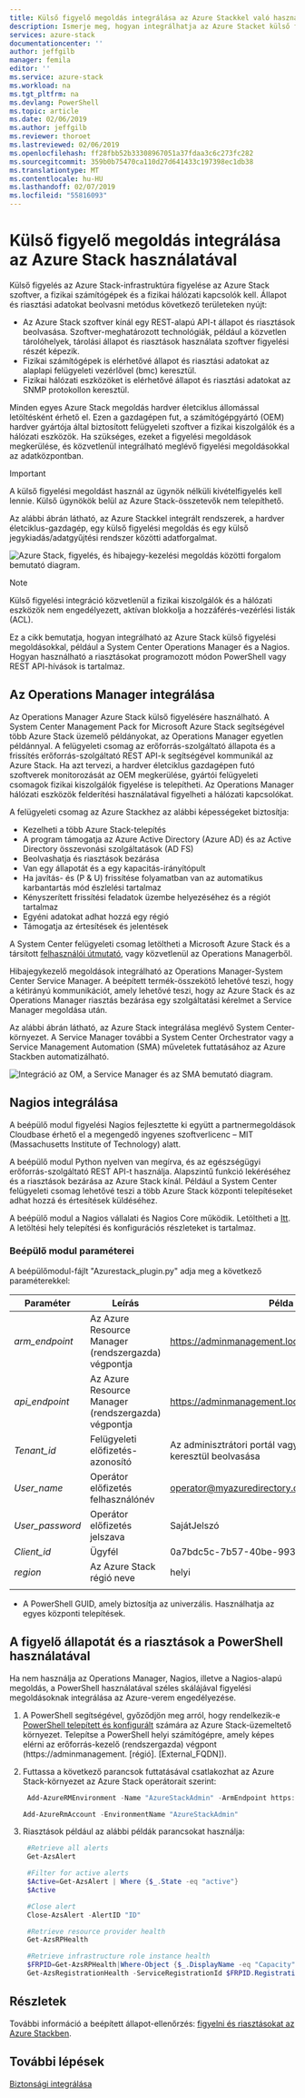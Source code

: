 ```yaml
---
title: Külső figyelő megoldás integrálása az Azure Stackkel való használathoz |} A Microsoft Docs
description: Ismerje meg, hogyan integrálhatja az Azure Stacket külső figyelési megoldással az adatközpontban.
services: azure-stack
documentationcenter: ''
author: jeffgilb
manager: femila
editor: ''
ms.service: azure-stack
ms.workload: na
ms.tgt_pltfrm: na
ms.devlang: PowerShell
ms.topic: article
ms.date: 02/06/2019
ms.author: jeffgilb
ms.reviewer: thoroet
ms.lastreviewed: 02/06/2019
ms.openlocfilehash: ff28fbb52b33308967051a37fdaa3c6c273fc282
ms.sourcegitcommit: 359b0b75470ca110d27d641433c197398ec1db38
ms.translationtype: MT
ms.contentlocale: hu-HU
ms.lasthandoff: 02/07/2019
ms.locfileid: "55816093"
---
```

# <a name="integrate-external-monitoring-solution-with-azure-stack"></a>Külső figyelő megoldás integrálása az Azure Stack használatával

Külső figyelés az Azure Stack-infrastruktúra figyelése az Azure Stack szoftver, a fizikai számítógépek és a fizikai hálózati kapcsolók kell. Állapot és riasztási adatokat beolvasni metódus következő területeken nyújt:

- Az Azure Stack szoftver kínál egy REST-alapú API-t állapot és riasztások beolvasása. Szoftver-meghatározott technológiák, például a közvetlen tárolóhelyek, tárolási állapot és riasztások használata szoftver figyelési részét képezik.
- Fizikai számítógépek is elérhetővé állapot és riasztási adatokat az alaplapi felügyeleti vezérlővel (bmc) keresztül.
- Fizikai hálózati eszközöket is elérhetővé állapot és riasztási adatokat az SNMP protokollon keresztül.

Minden egyes Azure Stack megoldás hardver életciklus állomással letöltésként érhető el. Ezen a gazdagépen fut, a számítógépgyártó (OEM) hardver gyártója által biztosított felügyeleti szoftver a fizikai kiszolgálók és a hálózati eszközök. Ha szükséges, ezeket a figyelési megoldások megkerülése, és közvetlenül integrálható meglévő figyelési megoldásokkal az adatközpontban.

> [!IMPORTANT]
> A külső figyelési megoldást használ az ügynök nélküli kivételfigyelés kell lennie. Külső ügynökök belül az Azure Stack-összetevők nem telepíthető.

Az alábbi ábrán látható, az Azure Stackkel integrált rendszerek, a hardver életciklus-gazdagép, egy külső figyelési megoldás és egy külső jegykiadás/adatgyűjtési rendszer közötti adatforgalmat.

![Azure Stack, figyelés, és hibajegy-kezelési megoldás közötti forgalom bemutató diagram.](media/azure-stack-integrate-monitor/MonitoringIntegration.png)  

> [!NOTE]
> Külső figyelési integráció közvetlenül a fizikai kiszolgálók és a hálózati eszközök nem engedélyezett, aktívan blokkolja a hozzáférés-vezérlési listák (ACL). 

Ez a cikk bemutatja, hogyan integrálható az Azure Stack külső figyelési megoldásokkal, például a System Center Operations Manager és a Nagios. Hogyan használható a riasztásokat programozott módon PowerShell vagy REST API-hívások is tartalmaz.

## <a name="integrate-with-operations-manager"></a>Az Operations Manager integrálása

Az Operations Manager Azure Stack külső figyelésére használható. A System Center Management Pack for Microsoft Azure Stack segítségével több Azure Stack üzemelő példányokat, az Operations Manager egyetlen példánnyal. A felügyeleti csomag az erőforrás-szolgáltató állapota és a frissítés erőforrás-szolgáltató REST API-k segítségével kommunikál az Azure Stack. Ha azt tervezi, a hardver életciklus gazdagépen futó szoftverek monitorozását az OEM megkerülése, gyártói felügyeleti csomagok fizikai kiszolgálók figyelése is telepítheti. Az Operations Manager hálózati eszközök felderítési használatával figyelheti a hálózati kapcsolókat.

A felügyeleti csomag az Azure Stackhez az alábbi képességeket biztosítja:

- Kezelheti a több Azure Stack-telepítés
- A program támogatja az Azure Active Directory (Azure AD) és az Active Directory összevonási szolgáltatások (AD FS)
- Beolvashatja és riasztások bezárása
- Van egy állapotát és a egy kapacitás-irányítópult
- Ha javítás- és (P & U) frissítése folyamatban van az automatikus karbantartás mód észlelési tartalmaz
- Kényszerített frissítési feladatok üzembe helyezéséhez és a régiót tartalmaz
- Egyéni adatokat adhat hozzá egy régió
- Támogatja az értesítések és jelentések

A System Center felügyeleti csomag letöltheti a Microsoft Azure Stack és a társított [felhasználói útmutató](https://www.microsoft.com/en-us/download/details.aspx?id=55184), vagy közvetlenül az Operations Managerből.

Hibajegykezelő megoldások integrálható az Operations Manager-System Center Service Manager. A beépített termék-összekötő lehetővé teszi, hogy a kétirányú kommunikációt, amely lehetővé teszi, hogy az Azure Stack és az Operations Manager riasztás bezárása egy szolgáltatási kérelmet a Service Manager megoldása után.

Az alábbi ábrán látható, az Azure Stack integrálása meglévő System Center-környezet. A Service Manager további a System Center Orchestrator vagy a Service Management Automation (SMA) műveletek futtatásához az Azure Stackben automatizálható.

![Integráció az OM, a Service Manager és az SMA bemutató diagram.](media/azure-stack-integrate-monitor/SystemCenterIntegration.png)

## <a name="integrate-with-nagios"></a>Nagios integrálása

A beépülő modul figyelési Nagios fejlesztette ki együtt a partnermegoldások Cloudbase érhető el a megengedő ingyenes szoftverlicenc – MIT (Massachusetts Institute of Technology) alatt.

A beépülő modul Python nyelven van megírva, és az egészségügyi erőforrás-szolgáltató REST API-t használja. Alapszintű funkció lekéréséhez és a riasztások bezárása az Azure Stack kínál. Például a System Center felügyeleti csomag lehetővé teszi a több Azure Stack központi telepítéseket adhat hozzá és értesítések küldéséhez.

A beépülő modul a Nagios vállalati és Nagios Core működik. Letöltheti a [Itt](https://exchange.nagios.org/directory/Plugins/Cloud/Monitoring-AzureStack-Alerts/details). A letöltési hely telepítési és konfigurációs részleteket is tartalmaz.

### <a name="plugin-parameters"></a>Beépülő modul paraméterei

A beépülőmodul-fájlt "Azurestack_plugin.py" adja meg a következő paraméterekkel:

| Paraméter | Leírás | Példa |
|---------|---------|---------|
| *arm_endpoint* | Az Azure Resource Manager (rendszergazda) végpontja |https://adminmanagement.local.azurestack.external |
| *api_endpoint* | Az Azure Resource Manager (rendszergazda) végpontja  | https://adminmanagement.local.azurestack.external |
| *Tenant_id* | Felügyeleti előfizetés-azonosító | Az adminisztrátori portál vagy a Powershellen keresztül beolvasása |
| *User_name* | Operátor előfizetés felhasználónév | operator@myazuredirectory.onmicrosoft.com |
| *User_password* | Operátor előfizetés jelszava | SajátJelszó |
| *Client_id* | Ügyfél | 0a7bdc5c-7b57-40be-9939-d4c5fc7cd417* |
| *region* |  Az Azure Stack régió neve | helyi |
|  |  |

* A PowerShell GUID, amely biztosítja az univerzális. Használhatja az egyes központi telepítések.

## <a name="use-powershell-to-monitor-health-and-alerts"></a>A figyelő állapotát és a riasztások a PowerShell használatával

Ha nem használja az Operations Manager, Nagios, illetve a Nagios-alapú megoldás, a PowerShell használatával széles skálájával figyelési megoldásoknak integrálása az Azure-verem engedélyezése.

1. A PowerShell segítségével, győződjön meg arról, hogy rendelkezik-e [PowerShell telepített és konfigurált](azure-stack-powershell-configure-quickstart.md) számára az Azure Stack-üzemeltető környezet. Telepítse a PowerShell helyi számítógépre, amely képes elérni az erőforrás-kezelő (rendszergazda) végpont (https://adminmanagement. [régió]. [External_FQDN]).

2. Futtassa a következő parancsok futtatásával csatlakozhat az Azure Stack-környezet az Azure Stack operátorait szerint:

   ```PowerShell  
    Add-AzureRMEnvironment -Name "AzureStackAdmin" -ArmEndpoint https://adminmanagement.[Region].[External_FQDN]

   Add-AzureRmAccount -EnvironmentName "AzureStackAdmin"
   ```

3. Riasztások például az alábbi példák parancsokat használja:
   ```PowerShell
    #Retrieve all alerts
    Get-AzsAlert

    #Filter for active alerts
    $Active=Get-AzsAlert | Where {$_.State -eq "active"}
    $Active

    #Close alert
    Close-AzsAlert -AlertID "ID"

    #Retrieve resource provider health
    Get-AzsRPHealth

    #Retrieve infrastructure role instance health
    $FRPID=Get-AzsRPHealth|Where-Object {$_.DisplayName -eq "Capacity"}
    Get-AzsRegistrationHealth -ServiceRegistrationId $FRPID.RegistrationId

    ```

## <a name="learn-more"></a>Részletek

További információ a beépített állapot-ellenőrzés: [figyelni és riasztásokat az Azure Stackben](azure-stack-monitor-health.md).

## <a name="next-steps"></a>További lépések

[Biztonsági integrálása](azure-stack-integrate-security.md)
